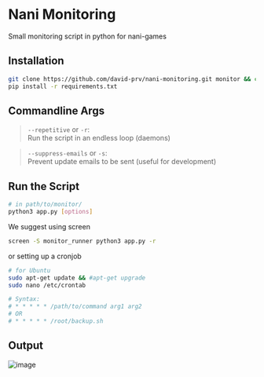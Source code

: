 # Nani Monitoring
Small monitoring script in python for nani-games

## Installation
```bash
git clone https://github.com/david-prv/nani-monitoring.git monitor && cd monitor
pip install -r requirements.txt
```

## Commandline Args
> ``--repetitive`` or ``-r``:  
> Run the script in an endless loop (daemons)

> ``--suppress-emails`` or ``-s``:  
> Prevent update emails to be sent (useful for development)

## Run the Script
```bash
# in path/to/monitor/
python3 app.py [options]
```
  
We suggest using screen
```bash
screen -S monitor_runner python3 app.py -r
```
or setting up a cronjob
```bash
# for Ubuntu
sudo apt-get update && #apt-get upgrade
sudo nano /etc/crontab 

# Syntax:
# * * * * * /path/to/command arg1 arg2
# OR
# * * * * * /root/backup.sh
```

## Output
![image](https://user-images.githubusercontent.com/66866223/173231420-4565f77b-7665-42af-b16a-66b7f20643cf.png)
